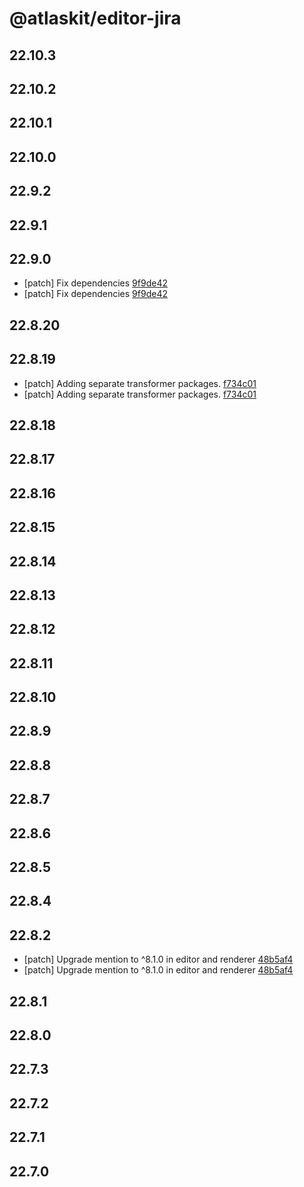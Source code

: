 # @atlaskit/editor-jira

## 22.10.3

## 22.10.2

## 22.10.1

## 22.10.0

## 22.9.2

## 22.9.1

## 22.9.0
- [patch] Fix dependencies [9f9de42](https://bitbucket.org/atlassian/atlaskit-mk-2/commits/9f9de42)
- [patch] Fix dependencies [9f9de42](https://bitbucket.org/atlassian/atlaskit-mk-2/commits/9f9de42)

## 22.8.20

## 22.8.19

- [patch] Adding separate transformer packages. [f734c01](https://bitbucket.org/atlassian/atlaskit-mk-2/commits/f734c01)
- [patch] Adding separate transformer packages. [f734c01](https://bitbucket.org/atlassian/atlaskit-mk-2/commits/f734c01)

## 22.8.18

## 22.8.17

## 22.8.16

## 22.8.15

## 22.8.14

## 22.8.13

## 22.8.12

## 22.8.11

## 22.8.10

## 22.8.9

## 22.8.8

## 22.8.7

## 22.8.6

## 22.8.5

## 22.8.4

## 22.8.2
- [patch] Upgrade mention to ^8.1.0 in editor and renderer [48b5af4](48b5af4)
- [patch] Upgrade mention to ^8.1.0 in editor and renderer [48b5af4](48b5af4)

## 22.8.1

## 22.8.0

## 22.7.3

## 22.7.2

## 22.7.1

## 22.7.0
